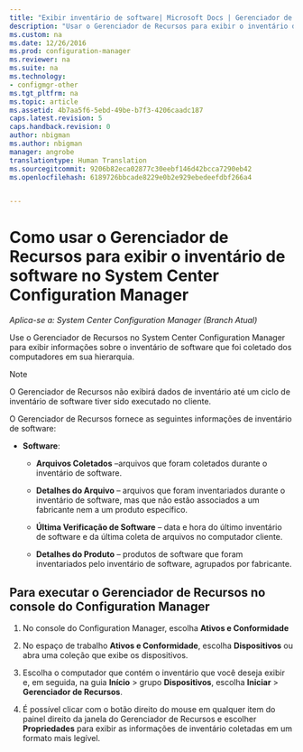 ```yaml
---
title: "Exibir inventário de software| Microsoft Docs | Gerenciador de Recursos"
description: "Usar o Gerenciador de Recursos para exibir o inventário de software no System Center Configuration Manager."
ms.custom: na
ms.date: 12/26/2016
ms.prod: configuration-manager
ms.reviewer: na
ms.suite: na
ms.technology:
- configmgr-other
ms.tgt_pltfrm: na
ms.topic: article
ms.assetid: 4b7aa5f6-5ebd-49be-b7f3-4206caadc187
caps.latest.revision: 5
caps.handback.revision: 0
author: nbigman
ms.author: nbigman
manager: angrobe
translationtype: Human Translation
ms.sourcegitcommit: 9206b82eca02877c30eebf146d42bcca7290eb42
ms.openlocfilehash: 6189726bbcade8229e0b2e929ebedeefdbf266a4


---
```

# <a name="how-to-use-resource-explorer-to-view-software-inventory-in-system-center-configuration-manager"></a>Como usar o Gerenciador de Recursos para exibir o inventário de software no System Center Configuration Manager

*Aplica-se a: System Center Configuration Manager (Branch Atual)*

Use o Gerenciador de Recursos no System Center Configuration Manager para exibir informações sobre o inventário de software que foi coletado dos computadores em sua hierarquia.  

> [!NOTE]  
>  O Gerenciador de Recursos não exibirá dados de inventário até um ciclo de inventário de software tiver sido executado no cliente.  

 O Gerenciador de Recursos fornece as seguintes informações de inventário de software:  

-   **Software**:  

    -   **Arquivos Coletados** –arquivos que foram coletados durante o inventário de software.  

    -   **Detalhes do Arquivo** – arquivos que foram inventariados durante o inventário de software, mas que não estão associados a um fabricante nem a um produto específico.  

    -   **Última Verificação de Software** – data e hora do último inventário de software e da última coleta de arquivos no computador cliente.  

    -   **Detalhes do Produto** – produtos de software que foram inventariados pelo inventário de software, agrupados por fabricante.  

## <a name="to-run-resource-explorer-from-the-configuration-manager-console"></a>Para executar o Gerenciador de Recursos no console do Configuration Manager  

1.  No console do Configuration Manager, escolha **Ativos e Conformidade**

2.  No espaço de trabalho **Ativos e Conformidade**, escolha **Dispositivos** ou abra uma coleção que exibe os dispositivos.  

3.  Escolha o computador que contém o inventário que você deseja exibir e, em seguida, na guia **Início** > grupo **Dispositivos**, escolha **Iniciar** > **Gerenciador de Recursos**.

4.  É possível clicar com o botão direito do mouse em qualquer item do painel direito da janela do Gerenciador de Recursos e escolher **Propriedades** para exibir as informações de inventário coletadas em um formato mais legível.  
 



<!--HONumber=Dec16_HO5-->



